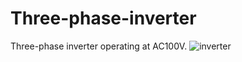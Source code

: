 # Three-phase-inverter
Three-phase inverter operating at AC100V.
![inverter](img/inverter.jpg "inverter image")
